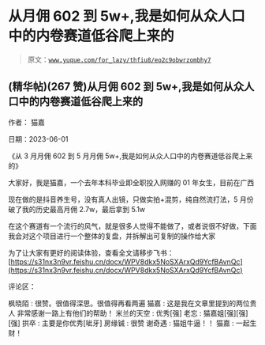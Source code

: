 # 从月佣 602 到 5w+,我是如何从众人口中的内卷赛道低谷爬上来的

> 原文：[`www.yuque.com/for_lazy/thfiu8/eo2c9obwrzombhy7`](https://www.yuque.com/for_lazy/thfiu8/eo2c9obwrzombhy7)



## (精华帖)(267 赞)从月佣 602 到 5w+,我是如何从众人口中的内卷赛道低谷爬上来的 

作者： 猫嘉 

日期：2023-06-01 

《从 3 月月佣 602 到 5 月月佣 5w+,我是如何从众人口中的内卷赛道低谷爬上来的》 

大家好，我是猫嘉，一个去年本科毕业即全职投入网赚的 01 年女生，目前在广西 

现在做的是抖音养生号，没有真人出镜，只做实拍+混剪，纯自然流打法，5 月份破了我的历史最高月佣 2.7w，最后拿到 5.1w 

在这个赛道有一个流行的风气，就是很多人觉得不能做了，或者说很不好做，下面我会对这个项目进行一个整体的复盘，并拆解出可复制的操作给大家 

为了让大家有更好的阅读体验，查看全文请移步飞书： [https://s31nx3n9vr.feishu.cn/docx/WPV8dkx5NoSXArxQd9YcfBAvnQc](https://s31nx3n9vr.feishu.cn/docx/WPV8dkx5NoSXArxQd9YcfBAvnQc) 

评论区： 

枫晓陌 : 很赞。很值得深思。很值得再看两遍 猫嘉 : 这是我在文章里提到的两位贵人 非常感谢一路上有他们的帮助！ 米兰的天空 : 优秀[强] 老忘 : 猫嘉姐[强][强][强] 拱卒 : 主要是你优秀[呲牙] 房缘铖 : 很赞 谢奇遇 : 猫姐牛逼！！ 猫嘉 : 一起生财！